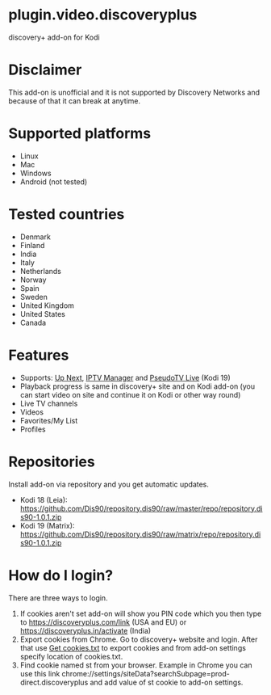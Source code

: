 # plugin.video.discoveryplus
discovery+ add-on for Kodi

# Disclaimer
This add-on is unofficial and it is not supported by Discovery Networks and because of that it can break at anytime.

# Supported platforms
- Linux
- Mac
- Windows
- Android (not tested)

# Tested countries
- Denmark
- Finland
- India
- Italy
- Netherlands
- Norway
- Spain
- Sweden
- United Kingdom
- United States
- Canada

# Features
- Supports: <a href="https://forum.kodi.tv/showthread.php?tid=336747">Up Next</a>, <a href="https://github.com/add-ons/service.iptv.manager">IPTV Manager</a> and <a href="https://forum.kodi.tv/forumdisplay.php?fid=231">PseudoTV Live</a> (Kodi 19)
- Playback progress is same in discovery+ site and on Kodi add-on (you can start video on site and continue it on Kodi or other way round)
- Live TV channels
- Videos
- Favorites/My List
- Profiles

# Repositories
Install add-on via repository and you get automatic updates.

- Kodi 18 (Leia): https://github.com/Dis90/repository.dis90/raw/master/repo/repository.dis90-1.0.1.zip
- Kodi 19 (Matrix): https://github.com/Dis90/repository.dis90/raw/matrix/repo/repository.dis90-1.0.1.zip

# How do I login?
There are three ways to login.
1. If cookies aren't set add-on will show you PIN code which you then type to <a href=https://discoveryplus.com/link>https://discoveryplus.com/link</a> (USA and EU) or <a href=https://discoveryplus.in/activate>https://discoveryplus.in/activate</a> (India)
2. Export cookies from Chrome. Go to discovery+ website and login. After that use <a href="https://chrome.google.com/webstore/detail/get-cookiestxt/bgaddhkoddajcdgocldbbfleckgcbcid">Get cookies.txt</a> to export cookies and from add-on settings specify location of cookies.txt.
3. Find cookie named st from your browser. Example in Chrome you can use this link chrome://settings/siteData?searchSubpage=prod-direct.discoveryplus and add value of st cookie to add-on settings.
